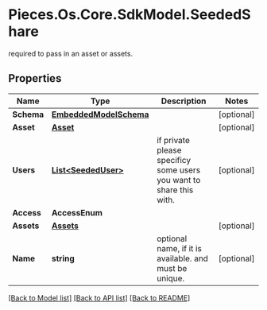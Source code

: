# Pieces.Os.Core.SdkModel.SeededShare
 required to pass in an asset or assets.

## Properties

Name | Type | Description | Notes
------------ | ------------- | ------------- | -------------
**Schema** | [**EmbeddedModelSchema**](EmbeddedModelSchema.md) |  | [optional] 
**Asset** | [**Asset**](Asset.md) |  | [optional] 
**Users** | [**List&lt;SeededUser&gt;**](SeededUser.md) | if private please specificy some users you want to share this with. | [optional] 
**Access** | **AccessEnum** |  | 
**Assets** | [**Assets**](Assets.md) |  | [optional] 
**Name** | **string** | optional name, if it is available. and must be unique. | [optional] 

[[Back to Model list]](../README.md#documentation-for-models) [[Back to API list]](../README.md#documentation-for-api-endpoints) [[Back to README]](../README.md)


